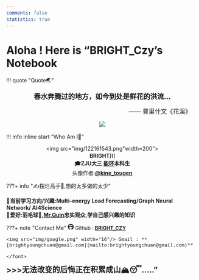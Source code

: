 ```yaml
---
comments: false
statistics: true
---
```


# Aloha ! Here is “BRIGHT_Czy’s Notebook

!!! quote "Quote🌏"
    <center>
    <font size=4>
    <B>
    春水奔腾过的地方，如今到处是鲜花的洪流...
    </B>
    </font>
    </center>
    <p align="right"><font size=3>—— 普里什文《花溪》 &nbsp; &nbsp; </font></p>

<center>
  <img src="img/wallhaven-wel216_3840x2400.png" width="800"/>
</center>

!!! info inline start "Who Am I🧐" 
    <center>
    <img src="img/122161543.png"width=200">
    <div style="text-align: font-size:20px;font-weight:bold">BRIGHT川 </div>
    <div style="text-align: font-size:20px;font-weight:bold">🎓ZJU大三
    [能环](http://www.doe.zju.edu.cn/)本科生 </div>
    <div style="text-align: font-size:3px;">头像作者:**[@kine_tougen](https://twitter.com/kine_tougen)**</div>
    </center>

???+ info "✍摆烂高手🤣,想的太多做的太少"
    <div style="text-align: font-size:45px;font-weight:bold">🔮当前学习方向/兴趣:<B>Multi-energy Load Forecasting</B>/Graph Neural Network/ AI4Science </div>
    <div style="text-align: font-size:20px;font-weight:bold">🐰爱好:羽毛球🏸,[Mr.Quin](https://space.bilibili.com/15810/dynamic)忠实观众,学自己感兴趣的知识</div>
    <div style="text-align: font-size:20px;font-weight:bold"></div>
    
???+ note "Contact Me"
    <font size=2>
    <img src="img/github.png" width="16"/> Github : **[BRIGHT_CZY](https://github.com/czy1101kksk?tab=repositories)**
    
    <img src="img/google.png" width="16"/> Gmail : **[brightyoungchuan@gmail.com](mailto:brightyoungchuan@gmail.com)**
    
    </font>


<div style="text-align: left;font-size:20px;font-weight:bold">>>>无法改变的后悔正在积累成山🏔😴.....” </div>



